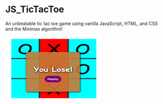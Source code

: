 # JS_TicTacToe
 An unbeatable tic tac toe game using vanilla JavaScript, HTML, and CSS and the Minimax algorithm!

<img src="preview.png" alt="previewSearch" width="300" height="200"/>

